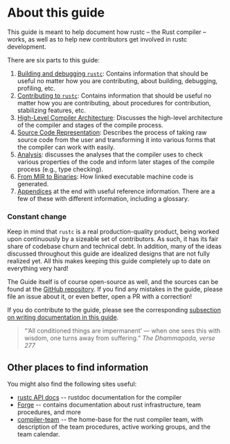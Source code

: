 # About this guide

This guide is meant to help document how rustc – the Rust compiler –
works, as well as to help new contributors get involved in rustc
development.

There are six parts to this guide:

1. [Building and debugging `rustc`][p1]: Contains information that should be
   useful no matter how you are contributing, about building, debugging,
   profiling, etc.
2. [Contributing to `rustc`][p1-5]: Contains information that should be useful
   no matter how you are contributing, about procedures for contribution,
   stabilizing features, etc.
2. [High-Level Compiler Architecture][p2]: Discusses the high-level
   architecture of the compiler and stages of the compile process.
3. [Source Code Representation][p3]: Describes the process of taking raw source code from the user and
   transforming it into various forms that the compiler can work with easily.
4. [Analysis][p4]: discusses the analyses that the compiler uses to check various
   properties of the code and inform later stages of the compile process (e.g., type checking).
5. [From MIR to Binaries][p5]: How linked executable machine code is generated.
6. [Appendices][app] at the end with useful reference information. There are a
   few of these with different information, including a glossary.

[p1]: ./getting-started.md
[p1-5]: ./compiler-team.md
[p2]: ./part-2-intro.md
[p3]: ./part-3-intro.md
[p4]: ./part-4-intro.md
[p5]: ./part-5-intro.md
[app]: ./appendix/background.md

### Constant change

Keep in mind that `rustc` is a real production-quality product, being worked upon continuously by a
sizeable set of contributors.
As such, it has its fair share of codebase churn and technical debt.
In addition, many of the ideas discussed throughout this guide are idealized designs that are not
fully realized yet.
All this makes keeping this guide completely up to date on everything very hard!

The Guide itself is of course open-source as well, and the sources can be found at the
[GitHub repository].
If you find any mistakes in the guide, please file an issue about it, or even better, open a PR with
a correction!

If you do contribute to the guide, please see the corresponding
[subsection on writing documentation in this guide](contributing.md#contributing-to-rustc-dev-guide).

> “‘All conditioned things are impermanent’ — when one sees this with wisdom, one turns away from
> suffering.” _The Dhammapada, verse 277_

## Other places to find information

You might also find the following sites useful:

- [rustc API docs] -- rustdoc documentation for the compiler
- [Forge] -- contains documentation about rust infrastructure, team procedures, and more
- [compiler-team] -- the home-base for the rust compiler team, with description
  of the team procedures, active working groups, and the team calendar.

[GitHub repository]: https://github.com/rust-lang/rustc-dev-guide/
[rustc API docs]: https://doc.rust-lang.org/nightly/nightly-rustc/rustc_middle/
[Forge]: https://forge.rust-lang.org/
[compiler-team]: https://github.com/rust-lang/compiler-team/
